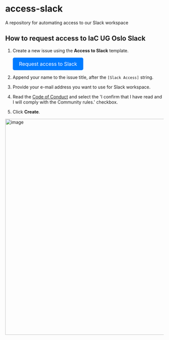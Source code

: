 # access-slack
A repository for automating access to our Slack workspace

## How to request access to IaC UG Oslo Slack

1. Create a new issue using the **Access to Slack** template.

   <a href="https://github.com/iac-oslo/access-slack/issues/new?template=access-to-slack.yml" style="display: inline-block; padding: 10px 20px; font-size: 16px; color: white; background-color: #007bff; text-decoration: none; border-radius: 5px;">Request access to Slack</a>

2. Append your name to the issue title, after the `[Slack Access]` string.
3. Provide your e-mail address you want to use for Slack workspace.
4. Read the [Code of Conduct]() and select the 'I confirm that I have read and I will comply with the Community rules.' checkbox.
5. Click **Create**.

<img width="796" height="688" alt="image" src="https://github.com/user-attachments/assets/a30bb4e6-472c-403f-b6e6-341bbaea6796" />




